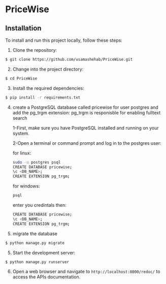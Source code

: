 # PriceWise

## Installation

To install and run this project locally, follow these steps:

1. Clone the repository:

```bash
$ git clone https://github.com/usamashehab/PriceWise.git
```

2. Change into the project directory:

```bash
$ cd PriceWise
```

3. Install the required dependencies:

```bash
$ pip install -r requirements.txt
```

4. create a PostgreSQL database called pricewise for user postgres and add the pg_trgm extension:
   pg_trgm is responisble for enabling fulltext search

   1-First, make sure you have PostgreSQL installed and running on your system.

   2-Open a terminal or command prompt and log in to the postgres user:

   for linux:

   ```bash
   sudo -u postgres psql
   CREATE DATABASE pricewise;
   \c <DB_NAME>;
   CREATE EXTENSION pg_trgm;
   ```

   for windows:

   ```bash
   psql
   ```

   enter you credintals then:

   ```bash
   CREATE DATABASE pricewise;
   \c <DB_NAME>;
   CREATE EXTENSION pg_trgm;
   ```

5. migrate the database

```bash
$ python manage.py migrate
```

5. Start the development server:

```bash
$ python manage.py runserver
```

6. Open a web browser and navigate to `http://localhost:8000/redoc/` to access the APIs documentation.
